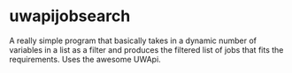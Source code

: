# uwapijobsearch
A really simple program that basically takes in a dynamic number of variables in a list as a filter and produces the filtered list of jobs that fits the requirements. Uses the awesome UWApi.
